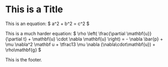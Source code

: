 # This is a Title

This is an equation:
$
  a^2 + b^2 = c^2
$

This is a much harder equation:
$
 \rho \left( \frac{\partial \mathbf{u}}{\partial t} + \mathbf{u} \cdot \nabla \mathbf{u} \right) = - \nabla \bar{p} + \mu \nabla^2 \mathbf u + \tfrac13 \mu \nabla (\nabla\cdot\mathbf{u}) + \rho\mathbf{g}
$

This is the footer.